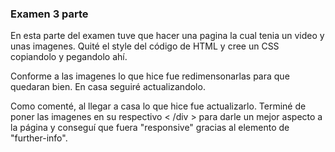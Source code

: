 ### Examen 3 parte ###

En esta parte del examen tuve que hacer una pagina la cual tenia un video y unas imagenes. Quité el style del código de HTML y cree un CSS copiandolo y pegandolo ahí.

Conforme a las imagenes lo que hice fue redimensonarlas para que quedaran bien. En casa seguiré actualizandolo. 

Como comenté, al llegar a casa lo que hice fue actualizarlo. Terminé de poner las imagenes en su respectivo < /div > para darle un mejor aspecto a la página y conseguí que fuera "responsive" gracias al elemento de "further-info". 